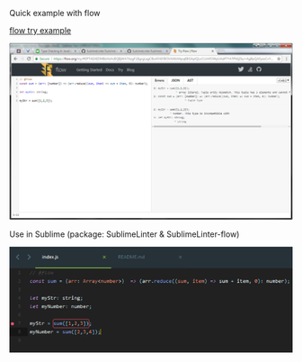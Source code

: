 Quick example with flow

[flow try example](https://flow.org/try/#0PTAEAEDMBsHsHcBQBjWA7AzgF1BgrgLagC8oAFAIYBOVAXKAII0UCeAPGoQEYCmVAfAEoS-ctSoA6KjwAmeZDzJl8BADSgAllh4FhxUStABqTdrWgADIPqcCvKoIDciRNB44CLAMpY6uXxpoAObObh4sAHLcfDbRVM6IIJ4+VCS4hGQA2gCMqgBMqgDMALpOiJ5RdnxpKlkFhaoALKWOQA)

![flow-type-check-2017-06-14_103755.png](https://github.com/hoanganh25991/flow-check-type/raw/master/img/flow-type-check-2017-06-14_103755.png)

Use in Sublime (package: SublimeLinter & SublimeLinter-flow)

![flow-check-in-sublime-2017-06-14_104236.png](https://github.com/hoanganh25991/flow-check-type/raw/master/img/flow-check-in-sublime-2017-06-14_104236.png)